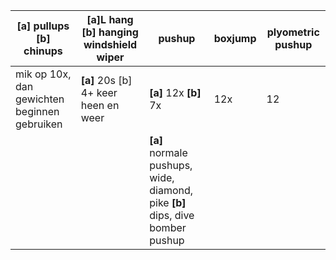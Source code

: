 | [a] pullups [b] chinups                      | [a]L hang [b] hanging windshield wiper | pushup                 | boxjump | plyometric pushup |
| -------------------------------------------- | -------------------------------------- | ---------------------- | ------- | ----------------- |
| mik op 10x, dan gewichten beginnen gebruiken | **[a]** 20s  [b] 4+ keer heen en weer  | **[a]** 12x **[b]** 7x | 12x     | 12                |
|                                              |                                        | **[a]** normale pushups, wide, diamond, pike  **[b]** dips, dive bomber pushup|                   |